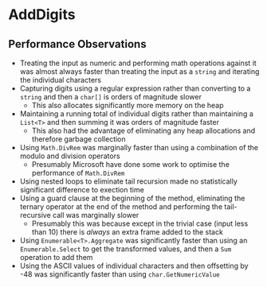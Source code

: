 # AddDigits

## Performance Observations

* Treating the input as numeric and performing math operations against it was almost always faster than treating the input as a `string` and iterating the individual characters
* Capturing digits using a regular expression rather than converting to a `string` and then a `char[]` is orders of magnitude slower
  * This also allocates significantly more memory on the heap
* Maintaining a running total of individual digits rather than maintaining a `List<T>` and then summing it was orders of magnitude faster
  * This also had the advantage of eliminating any heap allocations and therefore garbage collection
* Using `Math.DivRem` was marginally faster than using a combination of the modulo and division operators
  * Presumably Microsoft have done some work to optimise the performance of `Math.DivRem`
* Using nested loops to eliminate tail recursion made no statistically significant difference to exection time
* Using a guard clause at the beginning of the method, eliminating the ternary operator at the end of the method and performing the tail-recursive call was marginally slower
  * Presumably this was because except in the trivial case (input less than 10) there is _always_ an extra frame added to the stack
* Using `Enumerable<T>.Aggregate` was significantly faster than using an `Enumerable.Select` to get the transformed values, and then a `Sum` operation to add them
* Using the ASCII values of individual characters and then offsetting by -48 was significantly faster than using `char.GetNumericValue`
